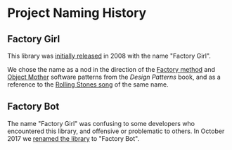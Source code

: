 # Project Naming History

## Factory Girl

This library was [initially released](https://robots.thoughtbot.com/waiting-for-a-factory-girl)
in 2008 with the name "Factory Girl".

We chose the name as a nod in the direction of the [Factory method](https://en.wikipedia.org/wiki/Factory_method_pattern)
and [Object Mother](http://martinfowler.com/bliki/ObjectMother.html) software
patterns from the _Design Patterns_ book, and as a reference to the
[Rolling Stones song](https://www.youtube.com/watch?v=4jKix2DFlnA) of the same
name.

## Factory Bot

The name "Factory Girl" was confusing to some developers who encountered this
library, and offensive or problematic to others. In October 2017 we [renamed the library](https://robots.thoughtbot.com/factory_girl)
to "Factory Bot".
